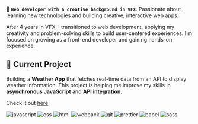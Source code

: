 👋 **`Web developer with a creative background in VFX`**. Passionate about learning new technologies and building creative, interactive web apps.

After 4 years in VFX, I transitioned to web development, applying my creativity and problem-solving skills to build user-centered experiences. I’m focused on growing as a front-end developer and gaining hands-on experience.

## 🔭 Current Project

Building a **Weather App** that fetches real-time data from an API to display weather information. This project is helping me improve my skills in **asynchronous JavaScript** and **API integration**.

Check it out [here](https://github.com/chajoy/weather-app)

<div>
  <img alt="javascript" src="https://img.shields.io/badge/Javascript-black?style=for-the-badge&logo=javascript&logoColor=black&labelColor=%23f5d442&color=%23f5d442">
  <img alt="css" src="https://img.shields.io/badge/CSS-black?style=for-the-badge&logo=csswizardry&logoColor=black&labelColor=%230384fc&color=%230384fc">
  <img alt="html" src="https://img.shields.io/badge/HTML5-black?style=for-the-badge&logo=html5&logoColor=black&labelColor=%23fc6603&color=%23fc6603">
  <img alt="webpack" src="https://img.shields.io/badge/webpack-black?style=for-the-badge&logo=webpack&logoColor=black&labelColor=%2349d0f5&color=%2349d0f5">
  <img alt="git" src="https://img.shields.io/badge/git-black?style=for-the-badge&logo=git&logoColor=black&labelColor=%23f56949&color=%23f56949">
  <img alt="prettier" src="https://img.shields.io/badge/prettier-black?style=for-the-badge&logo=prettier&logoColor=black&labelColor=%23192e4d&color=%23192e4d">
  <img alt="babel" src="https://img.shields.io/badge/babel-black?style=for-the-badge&logo=babel&logoColor=black&labelColor=%23f5ed5b&color=%23f5ed5b">
  <img alt="sass" src="https://img.shields.io/badge/sass-black?style=for-the-badge&logo=sass&logoColor=black&labelColor=%23d06da2&color=%23d06da2">
</div>






